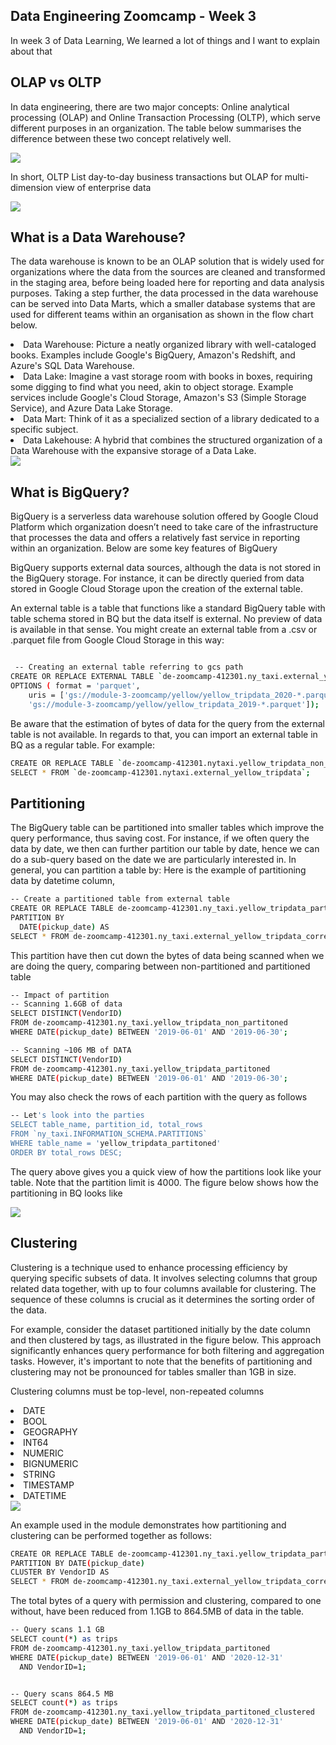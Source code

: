 ## Data Engineering Zoomcamp - Week 3

In week 3 of Data Learning, We learned a lot of things and I want to explain about that 

## OLAP vs OLTP
In data engineering, there are two major concepts: Online analytical processing (OLAP) and Online Transaction Processing (OLTP), which serve different purposes in an organization. The table below summarises the difference between these two concept relatively well.

<div>
<img src="https://github.com/amal572/data_engenering_week3/blob/main/image/Capture.PNG">
</div>

In short, OLTP List day-to-day business transactions but OLAP for multi-dimension view of enterprise data 

<div>
<img src="https://github.com/amal572/data_engenering_week3/blob/main/image/1_FKW_m0LzTb2lEYmwg5_DNw.webp">
</div>

## What is a Data Warehouse?

The data warehouse is known to be an OLAP solution that is widely used for organizations where the data from the sources are cleaned and transformed in the staging area, before being loaded here for reporting and data analysis purposes. Taking a step further, the data processed in the data warehouse can be served into Data Marts, which a smaller database systems that are used for different teams within an organisation as shown in the flow chart below.

<li> Data Warehouse: Picture a neatly organized library with well-cataloged books. Examples include Google's BigQuery, Amazon's Redshift, and Azure's SQL Data Warehouse.</li>
<li> Data Lake: Imagine a vast storage room with books in boxes, requiring some digging to find what you need, akin to object storage. Example services include Google's Cloud Storage, Amazon's S3 (Simple Storage Service), and Azure Data Lake Storage.</li>
<li>Data Mart: Think of it as a specialized section of a library dedicated to a specific subject.</li>
<li>Data Lakehouse: A hybrid that combines the structured organization of a Data Warehouse with the expansive storage of a Data Lake.</li>


<div>
<img src="https://github.com/amal572/data_engenering_week3/blob/main/image/dataWarehouse.PNG">
</div>

## What is BigQuery?
BigQuery is a serverless data warehouse solution offered by Google Cloud Platform which organization doesn’t need to take care of the infrastructure that processes the data and offers a relatively fast service in reporting within an organization. Below are some key features of BigQuery

BigQuery supports external data sources, although the data is not stored in the BigQuery storage. For instance, it can be directly queried from data stored in Google Cloud Storage upon the creation of the external table.

An external table is a table that functions like a standard BigQuery table with table schema stored in BQ but the data itself is external. No preview of data is available in that sense. You might create an external table from a .csv or .parquet file from Google Cloud Storage in this way:

```bash

 -- Creating an external table referring to gcs path
CREATE OR REPLACE EXTERNAL TABLE `de-zoomcamp-412301.ny_taxi.external_yellow_tripdata` 
OPTIONS ( format = 'parquet',
    uris = ['gs://module-3-zoomcamp/yellow/yellow_tripdata_2020-*.parquet',
    'gs://module-3-zoomcamp/yellow/yellow_tripdata_2019-*.parquet']);

```
Be aware that the estimation of bytes of data for the query from the external table is not available. In regards to that, you can import an external table in BQ as a regular table. For example:

```bash
CREATE OR REPLACE TABLE `de-zoomcamp-412301.nytaxi.yellow_tripdata_non_partitoned` AS
SELECT * FROM `de-zoomcamp-412301.nytaxi.external_yellow_tripdata`;
```

## Partitioning
The BigQuery table can be partitioned into smaller tables which improve the query performance, thus saving cost. For instance, if we often query the data by date, we then can further partition our table by date, hence we can do a sub-query based on the date we are particularly interested in. In general, you can partition a table by:
Here is the example of partitioning data by datetime column,

```bash
-- Create a partitioned table from external table
CREATE OR REPLACE TABLE de-zoomcamp-412301.ny_taxi.yellow_tripdata_partitoned
PARTITION BY
  DATE(pickup_date) AS
SELECT * FROM de-zoomcamp-412301.ny_taxi.external_yellow_tripdata_corrected;
```
This partition have then cut down the bytes of data being scanned when we are doing the query, comparing between non-partitioned and partitioned table

```bash
-- Impact of partition
-- Scanning 1.6GB of data
SELECT DISTINCT(VendorID)
FROM de-zoomcamp-412301.ny_taxi.yellow_tripdata_non_partitoned
WHERE DATE(pickup_date) BETWEEN '2019-06-01' AND '2019-06-30';

-- Scanning ~106 MB of DATA
SELECT DISTINCT(VendorID)
FROM de-zoomcamp-412301.ny_taxi.yellow_tripdata_partitoned
WHERE DATE(pickup_date) BETWEEN '2019-06-01' AND '2019-06-30';
```

You may also check the rows of each partition with the query as follows

```bash
-- Let's look into the parties
SELECT table_name, partition_id, total_rows
FROM `ny_taxi.INFORMATION_SCHEMA.PARTITIONS`
WHERE table_name = 'yellow_tripdata_partitoned'
ORDER BY total_rows DESC;

```

The query above gives you a quick view of how the partitions look like your table. Note that the partition limit is 4000. The figure below shows how the partitioning in BQ looks like
<div>
<img src="https://github.com/amal572/data_engenering_week3/blob/main/image/perm.PNG">
</div>

## Clustering

Clustering is a technique used to enhance processing efficiency by querying specific subsets of data. It involves selecting columns that group related data together, with up to four columns available for clustering. The sequence of these columns is crucial as it determines the sorting order of the data.

For example, consider the dataset partitioned initially by the date column and then clustered by tags, as illustrated in the figure below. This approach significantly enhances query performance for both filtering and aggregation tasks. However, it's important to note that the benefits of partitioning and clustering may not be pronounced for tables smaller than 1GB in size.

Clustering columns must be top-level, non-repeated columns
<li>DATE</li>
<li>BOOL</li>
<li>GEOGRAPHY</li>
<li>INT64</li>
<li>NUMERIC</li>
<li>BIGNUMERIC</li>
<li>STRING</li>
<li>TIMESTAMP</li>
<li>DATETIME</li>


<div>
<img src="https://github.com/amal572/data_engenering_week3/blob/main/image/cluster.PNG">
</div>

An example used in the module demonstrates how partitioning and clustering can be performed together as follows:

```bash
CREATE OR REPLACE TABLE de-zoomcamp-412301.ny_taxi.yellow_tripdata_partitoned_clustered
PARTITION BY DATE(pickup_date)
CLUSTER BY VendorID AS
SELECT * FROM de-zoomcamp-412301.ny_taxi.external_yellow_tripdata_corrected;

```
The total bytes of a query with permission and clustering, compared to one without, have been reduced from 1.1GB to 864.5MB of data in the table.
```bash
-- Query scans 1.1 GB
SELECT count(*) as trips
FROM de-zoomcamp-412301.ny_taxi.yellow_tripdata_partitoned
WHERE DATE(pickup_date) BETWEEN '2019-06-01' AND '2020-12-31'
  AND VendorID=1;


-- Query scans 864.5 MB
SELECT count(*) as trips
FROM de-zoomcamp-412301.ny_taxi.yellow_tripdata_partitoned_clustered
WHERE DATE(pickup_date) BETWEEN '2019-06-01' AND '2020-12-31'
  AND VendorID=1;
```







